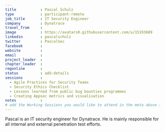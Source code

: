 ```yaml
---
title           : Pascal Schulz
type            : participant-remote
job_title       : IT Security Engineer
company         : Dynatrace
travel_from     :
image           : https://avatars0.githubusercontent.com/u/15193689
linkedin        : pascalschulz
twitter         : PascalSec
facebook        :
website         :
email           :
project_leader  :
chapter_leader  :
regonline       :
status          : add-details
sessions        : 
  - Agile Practices for Security Teams
  - Security Ethics Checklist
  - Lessons learned from public bug bounties programmes
  - Creating Appsec metrics and visualisation
notes           :
# add the Working Sessions you would like to attend in the meta above (use the session's title) e.g. sessions (one per line): -Security Playbooks Diagrams -Hackathon Daily Sessions
---
```


Pascal is an IT security engineer for Dynatrace. He is mainly responsible for all internal and external penetration test efforts. 
